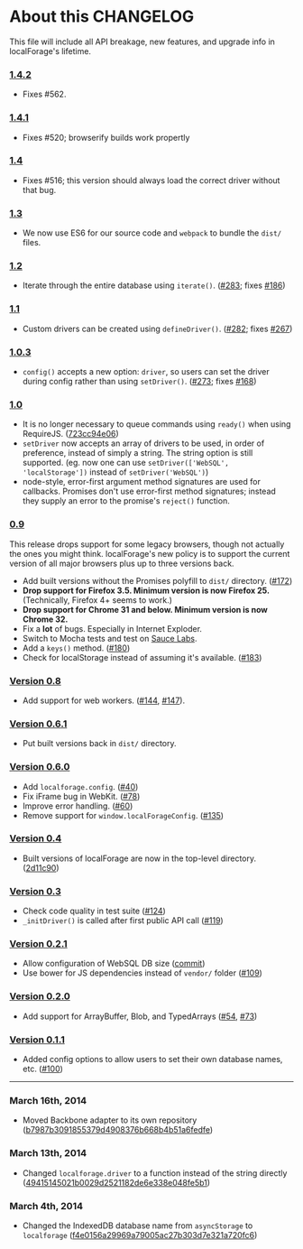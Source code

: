 # About this CHANGELOG

This file will include all API breakage, new features, and upgrade info in
localForage's lifetime.

### [1.4.2](https://github.com/mozilla/localForage/releases/tag/1.4.2)
* Fixes #562.

### [1.4.1](https://github.com/mozilla/localForage/releases/tag/1.4.1)
* Fixes #520; browserify builds work propertly

### [1.4](https://github.com/mozilla/localForage/releases/tag/1.4.0)
* Fixes #516; this version should always load the correct driver without that bug.

### [1.3](https://github.com/mozilla/localForage/releases/tag/1.3.0)
* We now use ES6 for our source code and `webpack` to bundle the `dist/` files.

### [1.2](https://github.com/mozilla/localForage/releases/tag/1.2.0)
* Iterate through the entire database using `iterate()`. ([#283](https://github.com/mozilla/localForage/pull/283); fixes [#186](https://github.com/mozilla/localForage/pull/186))

### [1.1](https://github.com/mozilla/localForage/releases/tag/1.1.0)
* Custom drivers can be created using `defineDriver()`. ([#282](https://github.com/mozilla/localForage/pull/282); fixes [#267](https://github.com/mozilla/localForage/pull/267))

### [1.0.3](https://github.com/mozilla/localForage/releases/tag/1.0.3)
* `config()` accepts a new option: `driver`, so users can set the driver during config rather than using `setDriver()`. ([#273](https://github.com/mozilla/localForage/pull/273); fixes [#168](https://github.com/mozilla/localForage/pull/168))

### [1.0](https://github.com/mozilla/localForage/releases/tag/1.0.0)

* It is no longer necessary to queue commands using `ready()` when using RequireJS. ([723cc94e06](https://github.com/mozilla/localForage/commit/723cc94e06af4f5ba4c53fa65524ccd5f6c4432e))
* `setDriver` now accepts an array of drivers to be used, in order of preference, instead of simply a string. The string option is still supported. (eg. now one can use `setDriver(['WebSQL', 'localStorage'])` instead of `setDriver('WebSQL')`)
* node-style, error-first argument method signatures are used for callbacks. Promises don't use error-first method signatures; instead they supply an error to the promise's `reject()` function.

### [0.9](https://github.com/mozilla/localForage/releases/tag/0.9.1)

This release drops support for some legacy browsers, though not actually the
ones you might think. localForage's new policy is to support the current
version of all major browsers plus up to three versions back.

* Add built versions without the Promises polyfill to `dist/` directory. ([#172](https://github.com/mozilla/localForage/pull/172))
* **Drop support for Firefox 3.5. Minimum version is now Firefox 25.** (Technically, Firefox 4+ seems to work.)
* **Drop support for Chrome 31 and below. Minimum version is now Chrome 32.**
* Fix a **lot** of bugs. Especially in Internet Exploder.
* Switch to Mocha tests and test on [Sauce Labs](https://saucelabs.com/).
* Add a `keys()` method. ([#180](https://github.com/mozilla/localForage/pull/180))
* Check for localStorage instead of assuming it's available. ([#183](https://github.com/mozilla/localForage/pull/183))

### [Version 0.8](https://github.com/mozilla/localForage/releases/tag/0.8.1)

* Add support for web workers. ([#144](https://github.com/mozilla/localForage/pull/144), [#147](https://github.com/mozilla/localForage/pull/147)).

### [Version 0.6.1](https://github.com/mozilla/localForage/releases/tag/0.6.1)

* Put built versions back in `dist/` directory.

### [Version 0.6.0](https://github.com/mozilla/localForage/releases/tag/0.6.0)

* Add `localforage.config`. ([#40](https://github.com/mozilla/localForage/pull/140))
* Fix iFrame bug in WebKit. ([#78](https://github.com/mozilla/localForage/issues/78))
* Improve error handling. ([#60](https://github.com/mozilla/localForage/issues/60))
* Remove support for `window.localForageConfig`. ([#135](https://github.com/mozilla/localForage/issues/135))

### [Version 0.4](https://github.com/mozilla/localForage/releases/tag/0.4.0)

* Built versions of localForage are now in the top-level directory. ([2d11c90](https://github.com/mozilla/localForage/commit/2d11c90))

### [Version 0.3](https://github.com/mozilla/localForage/releases/tag/0.3.0)

* Check code quality in test suite ([#124](https://github.com/mozilla/localForage/pull/124))
* `_initDriver()` is called after first public API call ([#119](https://github.com/mozilla/localForage/pull/119))

### [Version 0.2.1](https://github.com/mozilla/localForage/releases/tag/0.2.1)

* Allow configuration of WebSQL DB size ([commit](https://github.com/mozilla/localForage/commit/6e78fff51a23e729206a03e5b750e959d8610f8c))
* Use bower for JS dependencies instead of `vendor/` folder ([#109](https://github.com/mozilla/localForage/pull/109))

### [Version 0.2.0](https://github.com/mozilla/localForage/releases/tag/0.2.0)

* Add support for ArrayBuffer, Blob, and TypedArrays ([#54](https://github.com/mozilla/localForage/pull/54), [#73](https://github.com/mozilla/localForage/pull/73))

### [Version 0.1.1](https://github.com/mozilla/localForage/releases/tag/0.1.1)

* Added config options to allow users to set their own database names, etc. ([#100](https://github.com/mozilla/localForage/pull/100))

---

### March 16th, 2014

* Moved Backbone adapter to its own repository ([b7987b3091855379d4908376b668b4b51a6fedfe](https://github.com/mozilla/localForage/commit/b7987b3091855379d4908376b668b4b51a6fedfe))

### March 13th, 2014

* Changed `localforage.driver` to a function instead of the string directly ([49415145021b0029d2521182de6e338e048fe5b1](https://github.com/mozilla/localForage/commit/49415145021b0029d2521182de6e338e048fe5b1))

### March 4th, 2014

* Changed the IndexedDB database name from `asyncStorage` to `localforage` ([f4e0156a29969a79005ac27b303d7e321a720fc6](https://github.com/mozilla/localForage/commit/f4e0156a29969a79005ac27b303d7e321a720fc6))
